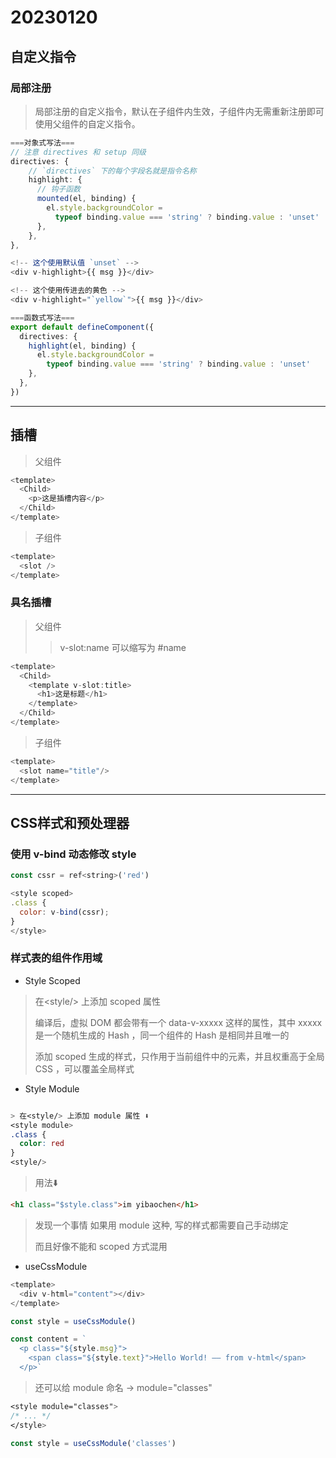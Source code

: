 # 20230120

## 自定义指令

### 局部注册

> 局部注册的自定义指令，默认在子组件内生效，子组件内无需重新注册即可使用父组件的自定义指令。

```typescript
===对象式写法===
// 注意 directives 和 setup 同级
directives: {
    // `directives` 下的每个字段名就是指令名称
    highlight: {
      // 钩子函数
      mounted(el, binding) {
        el.style.backgroundColor =
          typeof binding.value === 'string' ? binding.value : 'unset'
      },
    },
},

<!-- 这个使用默认值 `unset` -->
<div v-highlight>{{ msg }}</div>

<!-- 这个使用传进去的黄色 -->
<div v-highlight="`yellow`">{{ msg }}</div>
```

```typescript
===函数式写法===
export default defineComponent({
  directives: {
    highlight(el, binding) {
      el.style.backgroundColor =
        typeof binding.value === 'string' ? binding.value : 'unset'
    },
  },
})
```

---

## 插槽

>父组件

```JavaScript
<template>
  <Child>
    <p>这是插槽内容</p>
  </Child>
</template>
```

>子组件

```JavaScript
<template>
  <slot />
</template>
```

### 具名插槽

>父组件
>> v-slot:name 可以缩写为 #name

```JavaScript
<template>
  <Child>
    <template v-slot:title>
      <h1>这是标题</h1>
    </template>
  </Child>
</template>
```

>子组件

```JavaScript
<template>
  <slot name="title"/>
</template>
```

---

## CSS样式和预处理器

### 使用 v-bind 动态修改 style

```JavaScript
const cssr = ref<string>('red')

<style scoped>
.class {
  color: v-bind(cssr);
}
</style>
```

### 样式表的组件作用域

+ Style Scoped

> 在\<style/> 上添加 scoped 属性
>
>编译后，虚拟 DOM 都会带有一个 data-v-xxxxx 这样的属性，其中 xxxxx 是一个随机生成的 Hash ，同一个组件的 Hash 是相同并且唯一的
>
> 添加 scoped 生成的样式，只作用于当前组件中的元素，并且权重高于全局 CSS ，可以覆盖全局样式

+ Style Module

```css

> 在<style/> 上添加 module 属性 ⬇️
<style module>
.class {
  color: red
}
<style/>
```

> 用法⬇️

```html
<h1 class="$style.class">im yibaochen</h1>
```

> 发现一个事情 如果用 module 这种, 写的样式都需要自己手动绑定
>
> 而且好像不能和 scoped 方式混用

+ useCssModule

```JavaScript
<template>
  <div v-html="content"></div>
</template>

const style = useCssModule()

const content = `
  <p class="${style.msg}">
    <span class="${style.text}">Hello World! —— from v-html</span>
  </p>`
```

> 还可以给 module 命名 -> module="classes"

```css
<style module="classes">
/* ... */
</style>

```

```JavaScript
const style = useCssModule('classes')
```
